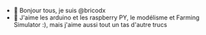 - 👋 Bonjour  tous, je suis @bricodx
- 👀 J'aime les arduino et les raspberry PY, le modélisme et Farming Simulator :), mais j'aime aussi tout un tas d'autre trucs

<!---
bricodx/bricodx is a ✨ special ✨ repository because its `README.md` (this file) appears on your GitHub profile.
You can click the Preview link to take a look at your changes.
--->
